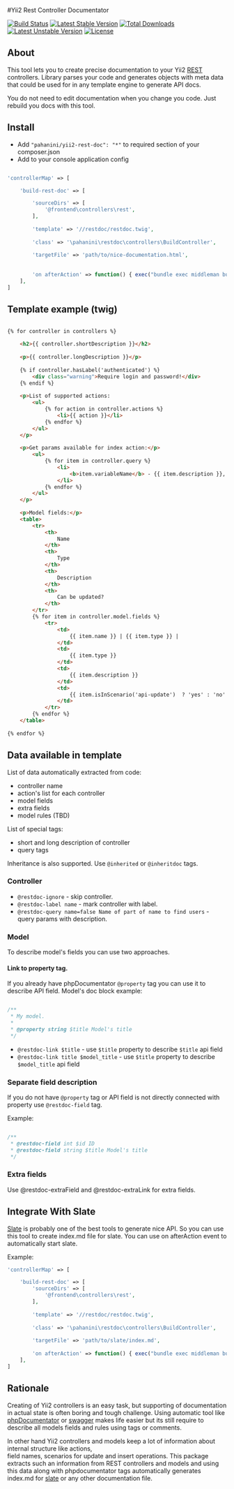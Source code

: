 #Yii2 Rest Controller Documentator

[![Build Status](https://travis-ci.org/pahanini/yii2-rest-doc.svg?branch=master)](https://travis-ci.org/pahanini/yii2-rest-doc)
[![Latest Stable Version](https://poser.pugx.org/pahanini/yii2-rest-doc/v/stable)](https://packagist.org/packages/pahanini/yii2-rest-doc) 
[![Total Downloads](https://poser.pugx.org/pahanini/yii2-rest-doc/downloads)](https://packagist.org/packages/pahanini/yii2-rest-doc) 
[![Latest Unstable Version](https://poser.pugx.org/pahanini/yii2-rest-doc/v/unstable)](https://packagist.org/packages/pahanini/yii2-rest-doc) 
[![License](https://poser.pugx.org/pahanini/yii2-rest-doc/license)](https://packagist.org/packages/pahanini/yii2-rest-doc)

## About

This tool lets you to create precise documentation to your Yii2 [REST](http://www.yiiframework.com/doc-2.0/guide-rest-quick-start.html) 
controllers. Library parses your code and generates objects with meta data that could be used for in any template 
engine to generate API docs.

You do not need to edit documentation when you change you code. Just rebuild you docs with this tool.

## Install

- Add `"pahanini/yii2-rest-doc": "*"` to required section of your composer.json  
- Add to your console application config

``` php

'controllerMap' => [

	'build-rest-doc' => [

		'sourceDirs' => [
			'@frontend\controllers\rest',
		],
		
		'template' => '//restdoc/restdoc.twig',
		
		'class' => '\pahanini\restdoc\controllers\BuildController',
		
		'targetFile' => 'path/to/nice-documentation.html',
		
		
		'on afterAction' => function() { exec("bundle exec middleman build") }
	],
]
```

## Template example (twig)

``` html 

{% for controller in controllers %}

	<h2>{{ controller.shortDescription }}</h2>
	
	<p>{{ controller.longDescription }}</p>
	
	{% if controller.hasLabel('authenticated') %}
		<div class="warning">Require login and password!</div>
	{% endif %}
	
	<p>List of supported actions:
		<ul>
			{% for action in controller.actions %}
				<li>{{ action }}</li>
			{% endfor %}
		</ul>
	</p>
	
	<p>Get params available for index action:</p>
		<ul>
			{% for item in controller.query %}
				<li>
					<b>item.variableName</b> - {{ item.description }}, default - {{ item.defaultValue }}
				</li>
			{% endfor %}
		</ul>
	</p>		
	
	<p>Model fields:</p>
	<table>
		<tr>
			<th>
				Name
			</th>
			<th>
				Type
			</th>
			<th>
				Description
			</th>
			<th>
				Can be updated?
			</th>
		</tr>
		{% for item in controller.model.fields %}
			<tr>
				<td>
					{{ item.name }} | {{ item.type }} | 
				</td>
				<td>
					{{ item.type }}
				</td>
				<td>
					{{ item.description }}
				</td>
				<td>
					{{ item.isInScenario('api-update')  ? 'yes' : 'no' }}
				</td>
			</tr>
		{% endfor %}
	</table>
	
{% endfor %}

```

## Data available in template  

List of data automatically extracted from code:

- controller name
- action's list for each controller
- model fields 
- extra fields
- model rules (TBD)

List of special tags:

- short and long description of controller
- query tags

Inheritance is also supported. Use `@inherited` or `@inheritdoc` tags.

### Controller
   
- `@restdoc-ignore` -  skip controller.
- `@restdoc-label name` -  mark controller with label.
- `@restdoc-query name=false Name of part of name to find users` - query params with description.

### Model

To describe model's fields you can use two approaches. 

#### Link to property tag.

If you already have phpDocumentator `@property` tag you can use it to describe API field. 
Model's doc block example:

```php

/**
 * My model.
 *
 * @property string $title Model's title
 */
```

* `@restdoc-link $title` - use `$title` property to describe `$title` api field   
* `@restdoc-link title $model_title` - use `$title` property to describe `$model_title` api field

### Separate field description

If you do not have `@property` tag or API field is not directly connected with property use `@restdoc-field` tag.
 
Example:
 
```php

/**
 * @restdoc-field int $id ID
 * @restdoc-field string $title Model's title
 */
```

### Extra fields

Use @restdoc-extraField and @restdoc-extraLink for extra fields.

## Integrate With Slate

[Slate](https://github.com/tripit/slate) is probably one of the best tools to generate nice API. So you can 
use this tool to create index.md file for slate. You can use on afterAction event to automatically start slate.

Example:

``` php
'controllerMap' => [

	'build-rest-doc' => [
		'sourceDirs' => [
			'@frontend\controllers\rest',
		],
		
		'template' => '//restdoc/restdoc.twig',
		
		'class' => '\pahanini\restdoc\controllers\BuildController',
		
		'targetFile' => 'path/to/slate/index.md',
				
		'on afterAction' => function() { exec("bundle exec middleman build") }
	],
]
```
  
## Rationale

Creating of Yii2 controllers is an easy task, but supporting of documentation in actual state is often boring 
and tough challenge. Using automatic tool like [phpDocumentator](https://github.com/phpDocumentor/phpDocumentor2)
or [swagger](http://swagger.io/) makes life easier but its still require to describe all models fields 
and rules using tags or comments. 

In other hand Yii2 controllers and models keep a lot of information about internal structure like actions,  
field names, scenarios for update and insert operations. This package extracts such an information from 
REST controllers and models and using this data along with phpdocumentator tags automatically generates 
index.md for [slate](https://github.com/tripit/slate) or any other documentation file. 

